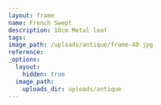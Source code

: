 ```yaml
---
layout: frame
name: French Swept
description: 10cm Metal leaf
tags:
image_path: /uploads/antique/frame-40.jpg
reference:
_options:
  layout:
    hidden: true
  image_path:
    uploads_dir: uploads/antique
---
```

